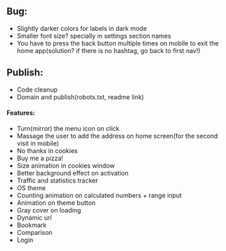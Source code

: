 ## Bug:
- Slightly darker colors for labels in dark mode
- Smaller font size? specially in settings section names
- You have to press the back button multiple times on mobile to exit the home app(solution? if there is no hashtag, go back to first nav!)

## Publish:
- Code cleanup
- Domain and publish(robots.txt, readme link)

#### Features:
- Turn(mirror) the menu icon on click
- Massage the user to add the address on home screen(for the second visit in mobile)
- No thanks in cookies
- Buy me a pizza!
- Size animation in cookies window
- Better background effect on activation
- Traffic and statistics tracker
- OS theme
- Counting animation on calculated numbers + range input
- Animation on theme button
- Gray cover on loading
- Dynamic url
- Bookmark
- Comparison
- Login